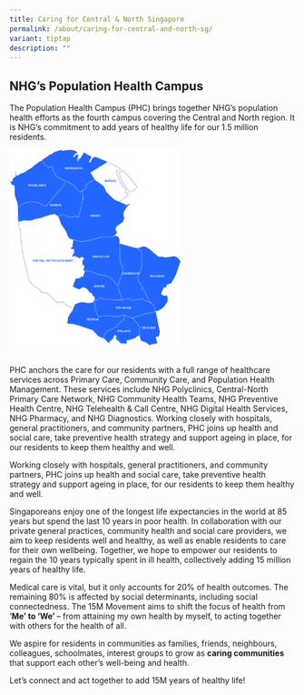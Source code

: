 ```yaml
---
title: Caring for Central & North Singapore
permalink: /about/caring-for-central-and-north-sg/
variant: tiptap
description: ""
---
```

<h2>NHG’s Population Health Campus</h2>
<p>The Population Health Campus (PHC) brings together NHG’s population health
efforts as the fourth campus covering the Central and North region. It
is NHG’s commitment to add years of healthy life for our 1.5 million residents.​</p>
<div class="isomer-image-wrapper">
<img style="width: 60%;" height="auto" width="100%" alt="Map of Central and North Singapore" src="/images/Map___Central_and_North.png">
</div>
<p>
<br>PHC anchors the care for our residents with a full range of healthcare
services across Primary Care, Community Care, and Population Health Management.
These services include NHG Polyclinics, Central-North Primary Care Network,
NHG Community Health Teams, NHG Preventive Health Centre, NHG Telehealth
&amp; Call Centre, NHG Digital Health Services, NHG Pharmacy, and NHG Diagnostics.​
​ Working closely with hospitals, general practitioners, and community
partners, PHC joins up health and social care, take preventive health strategy
and support ageing in place, for our residents to keep them healthy and
well.</p>
<p>Working closely with hospitals, general practitioners, and community partners,
PHC joins up health and social care, take preventive health strategy and
support ageing in place, for our residents to keep them healthy and well.&nbsp;</p>
<p>Singaporeans enjoy one of the longest life expectancies in the world at
85 years but spend the last 10 years in poor health. In collaboration with
our private general practices, community health and social care providers,
we aim to keep residents well and healthy, as well as enable residents
to care for their own wellbeing.&nbsp;Together, we hope to empower our
residents to regain the 10 years typically spent in ill health, collectively
adding 15 million years of healthy life.</p>
<p>Medical care is vital, but it only accounts for 20% of health outcomes.
The remaining 80% is affected by social determinants, including social
connectedness. The 15M Movement aims to shift the focus of health from
‘<strong>Me’ to ‘We’ </strong>– from attaining my own health by myself,
to acting together with others for the health of all.</p>
<p>We aspire for residents in communities as families, friends, neighbours,
colleagues, schoolmates, interest groups to grow as <strong>caring communities </strong>that
support each other’s well-being and health.</p>
<p>Let’s connect and act together to add 15M years of healthy life!</p>
<p></p>